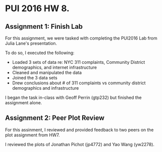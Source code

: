 # PUI 2016 HW 8.

## Assignment 1: Finish Lab

For this assignment, we were tasked with completing the PUI2016 Lab from Julia Lane's presentation. 

To do so, I executed the following:
- Loaded 3 sets of data re: NYC 311 complaints, Community District demographics, and internet infrastructure
- Cleaned and manipulated the data
- Joined the 3 data sets
- Drew conclusions about # of 311 complaints vs community district demographics and infrastructure

I began the task in-class with Geoff Perrin (gtp232) but finished the assignment alone. 

## Assignment 2: Peer Plot Review
For this assinment, I reviewed and provided feedback to two peers on the plot assignment from HW7. 

I reviewed the plots of Jonathan Pichot (jp4772) and Yao Wang (yw2278).

